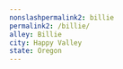 ```yaml
---
﻿nonslashpermalink2: billie
permalink2: /billie/
alley: Billie
city: Happy Valley
state: Oregon
---
```

